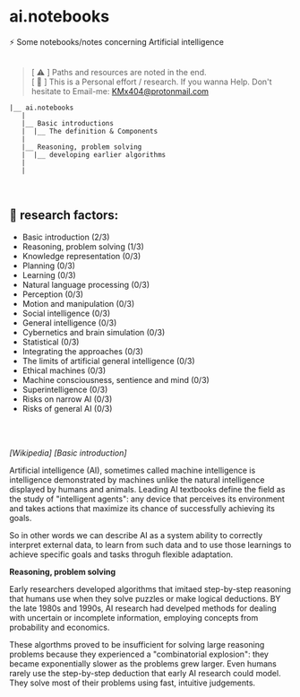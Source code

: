 # ai.notebooks <br />
:zap: Some notebooks/notes concerning Artificial intelligence 
<br />
<br />

>
> [ :warning: ] Paths and resources are noted in the end.  <br />
> [ :paperclip: ] This is a Personal effort / research. If you wanna Help. Don't hesitate to Email-me: KMx404@protonmail.com 
>  
>
>
>

```shell
|__ ai.notebooks
   |
   |__ Basic introductions
   |  |__ The definition & Components
   |
   |__ Reasoning, problem solving 
   |  |__ developing earlier algorithms 
   |
   |
``` 
<br />

## :leaves: research factors: <br />

* Basic introduction (2/3) <br />
* Reasoning, problem solving (1/3) <br />
* Knowledge representation (0/3) <br />
* Planning (0/3) <br /> 
* Learning (0/3) <br />
* Natural language processing (0/3) <br />
* Perception (0/3) <br />
* Motion and manipulation (0/3)  <br />
* Social intelligence (0/3) <br />
* General intelligence (0/3) <br />
* Cybernetics and brain simulation (0/3) <br />
* Statistical (0/3) <br />
* Integrating the approaches (0/3) <br />
* The limits of artificial general intelligence (0/3) <br />
* Ethical machines (0/3) <br />
* Machine consciousness, sentience and mind (0/3) <br />
* Superintelligence (0/3) <br />
* Risks on narrow AI (0/3) <br />
* Risks of general AI (0/3) <br />
<br />
<br />

<i>[Wikipedia]  [Basic introduction] </i> <br />

Artificial intelligence (AI), sometimes called machine intelligence is intelligence demonstrated by machines unlike the natural intelligence displayed by humans and animals. Leading AI textbooks define the field as the study of "intelligent agents": any device that perceives its environment and takes actions that maximize its chance of successfully achieving its goals. <br />

So in other words we can describe AI as a system ability to correctly interpret external data, to learn from such data and to use those learnings to achieve specific goals and tasks throguh flexible adaptation. <br /> 


<b>Reasoning, problem solving</b> <br />

Early researchers developed algorithms that imitaed step-by-step reasoning that humans use when they solve puzzles or make logical deductions. BY the late 1980s and 1990s, AI research had develped methods for dealing with uncertain or incomplete information, employing concepts from probability and economics. <br />

These algorthms proved to be insufficient for solving large reasoning problems because they experienced a "combinatorial explosion": they became exponentially slower as the problems grew larger. Even humans rarely use the step-by-step deduction that early AI research could model. They solve most of their problems using fast, intuitive judgements. <br />








